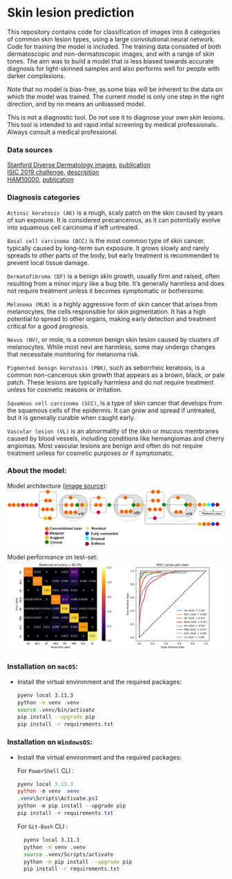 # Skin lesion prediction
This repository contains code for classification of images into 8 categories of common skin lesion types, using a large convolutional neural network. Code for training the model is included. The training data consisted of both dermatoscopic and non-dermatoscopic images, and with a range of skin tones. The aim was to build a model that is less biased towards accurate diagnosis for light-skinned samples and also performs well for people with darker complexions. 

Note that no model is bias-free, as some bias will be inherent to the data on which the model was trained. The current model is only one step in the right direction, and by no means an unbiassed model.

This is not a diagnostic tool. Do not use it to diagnose your own skin lesions. This tool is intended to aid rapid intial screening by medical professionals. Always consult a medical professional.   


### Data sources

[Stanford Diverse Dermatology images](https://ddi-dataset.github.io/index.html#dataset), [publication](https://www.science.org/doi/full/10.1126/sciadv.abq6147)
\
[ISIC 2019 challenge](https://api.isic-archive.com/collections/65/), [description](https://challenge.isic-archive.com/landing/2019/)\
[HAM10000](https://api.isic-archive.com/collections/212/), [publication](https://www.nature.com/articles/sdata2018161#MOESM246)

### Diagnosis categories

`Actinic keratosis (AK)` is a rough, scaly patch on the skin caused by years of sun exposure. It is considered precancerous, as it can potentially evolve into squamous cell carcinoma if left untreated.

`Basal cell carcinoma (BCC)` is the most common type of skin cancer, typically caused by long-term sun exposure. It grows slowly and rarely spreads to other parts of the body, but early treatment is recommended to prevent local tissue damage.

`Dermatofibroma (DF)` is a benign skin growth, usually firm and raised, often resulting from a minor injury like a bug bite. It’s generally harmless and does not require treatment unless it becomes symptomatic or bothersome.

`Melanoma (MLN)` is a highly aggressive form of skin cancer that arises from melanocytes, the cells responsible for skin pigmentation. It has a high potential to spread to other organs, making early detection and treatment critical for a good prognosis.

`Nevus (NV)`, or mole, is a common benign skin lesion caused by clusters of melanocytes. While most nevi are harmless, some may undergo changes that necessitate monitoring for melanoma risk.

`Pigmented benign keratosis (PBK)`, such as seborrheic keratosis, is a common non-cancerous skin growth that appears as a brown, black, or pale patch. These lesions are typically harmless and do not require treatment unless for cosmetic reasons or irritation.

`Squamous cell carcinoma (SCC)`, is a type of skin cancer that develops from the squamous cells of the epidermis. It can grow and spread if untreated, but it is generally curable when caught early.

`Vascular lesion (VL)` is an abnormality of the skin or mucous membranes caused by blood vessels, including conditions like hemangiomas and cherry angiomas. Most vascular lesions are benign and often do not require treatment unless for cosmetic purposes or if symptomatic.

### About the model:

Model architecture ([image source](https://www.researchgate.net/figure/Schematic-diagram-compressed-view-of-InceptionResNetv2-model_fig5_348995187)):
<img title="InceptionResNetV2" src="./figures/InceptionResNetV2_schematic.png">

Model performance on test-set:
<img title="Model Performance" src="./figures/InceptionResNetV2_performance.png">


### **Installation on `macOS`**: 


- Install the virtual environment and the required packages:

    ```BASH
    pyenv local 3.11.3
    python -m venv .venv
    source .venv/bin/activate
    pip install --upgrade pip
    pip install -r requirements.txt
    ```
### **Installation on `WindowsOS`**:

- Install the virtual environment and the required packages:

   For `PowerShell` CLI :

    ```PowerShell
    pyenv local 3.11.3
    python -m venv .venv
    .venv\Scripts\Activate.ps1
    python -m pip install --upgrade pip
    pip install -r requirements.txt
    ```

    For `Git-Bash` CLI :

  ```BASH
    pyenv local 3.11.3
    python -m venv .venv
    source .venv/Scripts/activate
    python -m pip install --upgrade pip
    pip install -r requirements.txt
    ```